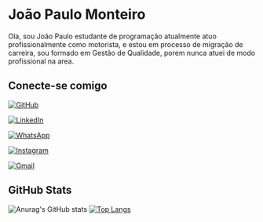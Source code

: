 
# João Paulo Monteiro

Ola, sou João Paulo estudante de programação atualmente atuo profissionalmente como motorista, e estou em processo de migração de carreira, sou formado em Gestão de Qualidade, porem nunca atuei de modo profissional na area.



## Conecte-se comigo

[![GitHub](https://img.shields.io/badge/GitHub-100000?style=for-the-badge&logo=github&logoColor=white)](https://github.com/JMonteiroh)

[![LinkedIn](https://img.shields.io/badge/LinkedIn-0077B5?style=for-the-badge&logo=linkedin&logoColor=white)](https://www.linkedin.com/in/joao-paulo-monteiro/)

[![WhatsApp](https://img.shields.io/badge/WhatsApp-25D366?style=for-the-badge&logo=whatsapp&logoColor=white)](https://wa.me://+5511992762239)

[![Instagram](https://img.shields.io/badge/-Instagram-%23E4405F?style=for-the-badge&logo=instagram&logoColor=white)](https://instagram.com/joaomonteiroh)

[![Gmail](https://img.shields.io/badge/-Gmail-%23333?style=for-the-badge&logo=gmail&logoColor=white)](mailto:joao.paulomonteiroh@gmail.com)

## GitHub Stats
![Anurag's GitHub stats](https://github-readme-stats.vercel.app/api?username=JMonteiroh&hide=contribs,prs&theme=gotham&show_icons=true)
[![Top Langs](https://github-readme-stats.vercel.app/api/top-langs/?username=JMonteiroh&layout=compact&theme=gotham)](https://github.com/JMonteiroh/github-readme-stats)